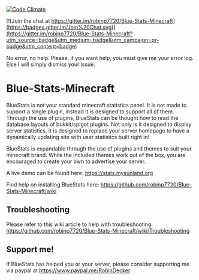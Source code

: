 [![Code Climate](https://codeclimate.com/github/robinp7720/Blue-Stats-Minecraft/badges/gpa.svg)](https://codeclimate.com/github/robinp7720/Blue-Stats-Minecraft)

[![Join the chat at https://gitter.im/robinp7720/Blue-Stats-Minecraft](https://badges.gitter.im/Join%20Chat.svg)](https://gitter.im/robinp7720/Blue-Stats-Minecraft?utm_source=badge&utm_medium=badge&utm_campaign=pr-badge&utm_content=badge)

No error, no help. Please, if you want help, you must give me your error log. Else I will simply dismiss your issue.

# Blue-Stats-Minecraft
BlueStats is not your standard minecraft statistics panel. It is not made to support a single plugin, instead it is designed to support all of them. Through the use of plugins, BlueStats can be thought how to read the database layouts of bukkit/spigot plugins. Not only is it designed to display server statistics, it is designed to replace your server homepage to have a dynamically updating site with user statistics built right in!

BlueStats is expandable through the use of plugins and themes to suit your minecraft brand. While the included themes work out of the box, you are encouraged to create your own to advertise your server.

A live demo can be found here: https://stats.mysunland.org

Find help on installing BlueStats here: https://github.com/robinp7720/Blue-Stats-Minecraft/wiki

## Troubleshooting
Please refer to this wiki article to help with troubleshooting: https://github.com/robinp7720/Blue-Stats-Minecraft/wiki/Troubleshooting

## Support me!
If BlueStats has helped you or your server, please consider supporting me via paypal at https://www.paypal.me/RobinDecker